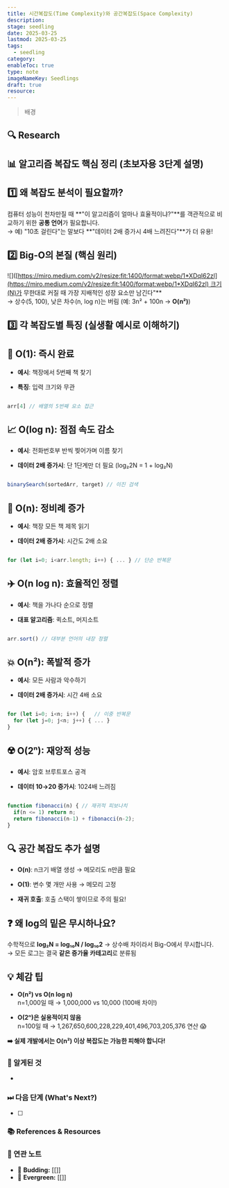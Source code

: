```yaml
---
title: 시간복잡도(Time Complexity)와 공간복잡도(Space Complexity)
description: 
stage: seedling
date: 2025-03-25
lastmod: 2025-03-25
tags:
  - seedling
category: 
enableToc: true
type: note
imageNameKey: Seedlings
draft: true
resource:
---
```


> 배경

## 🔍 Research

## 📊 **알고리즘 복잡도 핵심 정리** (초보자용 3단계 설명)

## 1️⃣ **왜 복잡도 분석이 필요할까?**

컴퓨터 성능이 천차만질 때 **"이 알고리즘이 얼마나 효율적이냐?"**를 객관적으로 비교하기 위한 **공통 언어**가 필요합니다.  
→ 예) "10초 걸린다"는 말보다 **"데이터 2배 증가시 4배 느려진다"**가 더 유용!

## 2️⃣ **Big-O의 본질** (핵심 원리)

![]([https://miro.medium.com/v2/resize:fit:1400/format:webp/1*XDqI62zl](https://miro.medium.com/v2/resize:fit:1400/format:webp/1*XDqI62zl) 크기(N)가 무한대로 커질 때 가장 지배적인 성장 요소만 남긴다"**  
→ 상수(5, 100), 낮은 차수(n, log n)는 버림 (예: 3n² + 100n → **O(n²)**)

## 3️⃣ **각 복잡도별 특징** (실생활 예시로 이해하기)

## 🚀 **O(1)**: 즉시 완료

- **예시**: 책장에서 5번째 책 찾기
    
- **특징**: 입력 크기와 무관
    
```js

arr[4] // 배열의 5번째 요소 접근

```

## 📈 **O(log n)**: 점점 속도 감소

- **예시**: 전화번호부 반씩 찢어가며 이름 찾기
    
- **데이터 2배 증가시**: 단 1단계만 더 필요 (log₂2N = 1 + log₂N)
    
```js

binarySearch(sortedArr, target) // 이진 검색

```

## 🚗 **O(n)**: 정비례 증가

- **예시**: 책장 모든 책 제목 읽기
    
- **데이터 2배 증가시**: 시간도 2배 소요
    
```js

for (let i=0; i<arr.length; i++) { ... } // 단순 반복문


```

## ✈️ **O(n log n)**: 효율적인 정렬

- **예시**: 책을 가나다 순으로 정렬
    
- **대표 알고리즘**: 퀵소트, 머지소트
    

```js

arr.sort() // 대부분 언어의 내장 정렬


```

## 💥 **O(n²)**: 폭발적 증가

- **예시**: 모든 사람과 악수하기
    
- **데이터 2배 증가시**: 시간 4배 소요
    

```js

for (let i=0; i<n; i++) {   // 이중 반복문
  for (let j=0; j<n; j++) { ... }
}


```
## ☢️ **O(2ⁿ)**: 재앙적 성능

- **예시**: 암호 브루트포스 공격
    
- **데이터 10→20 증가시**: 1024배 느려짐
    

```js

function fibonacci(n) { // 재귀적 피보나치
  if(n <= 1) return n;
  return fibonacci(n-1) + fibonacci(n-2);
}


```
## 🔍 **공간 복잡도 추가 설명**

- **O(n)**: n크기 배열 생성 → 메모리도 n만큼 필요
    
- **O(1)**: 변수 몇 개만 사용 → 메모리 고정
    
- **재귀 호출**: 호출 스택이 쌓이므로 주의 필요!
    

## ❓ **왜 log의 밑은 무시하나요?**

수학적으로 **log₂N = log₁₀N / log₁₀2** → 상수배 차이라서 Big-O에서 무시합니다.  
→ 모든 로그는 결국 **같은 증가율 카테고리**로 분류됨

## 💡 **체감 팁**

- **O(n²) vs O(n log n)**  
    n=1,000일 때 → 1,000,000 vs 10,000 (100배 차이!)
    
- **O(2ⁿ)은 실용적이지 않음**  
    n=100일 때 → 1,267,650,600,228,229,401,496,703,205,376 연산 😱
    

**➡️ 실제 개발에서는 O(n²) 이상 복잡도는 가능한 피해야 합니다!**

### 🚩 알게된 것

-

### ⏭ 다음 단계 (What's Next?)

- [ ]

### 📚 References & Resources

### 📝 연관 노트

- 🌿 **Budding:** [[]]
- 🌳 **Evergreen:** [[]]
